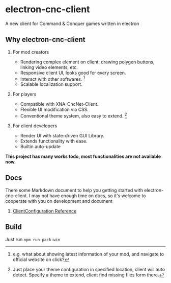 # electron-cnc-client

A new client for Command & Conquer games written in electron

## Why electron-cnc-client

1. For mod creators

   - Rendering complex element on client: drawing polygen buttons, linking video elements, etc.
   - Responsive client UI, looks good for every screen.
   - Interact with other softwares. [^1]
   - Scalable localization support.

2. For players

   - Compatible with XNA-CncNet-Client.
   - Flexible UI modification via CSS.
   - Conventional theme system, also easy to extend. [^2]

3. For client developers

   - Render UI with state-driven GUI Library.
   - Extends functionality with ease.
   - Builtin auto-update

[^1]: e.g. what about showing latest information of your mod, and navigate to official website on click?
[^2]: Just place your theme configuration in specified location, client will auto detect. Specify a theme to extend, client find missing files form there.

**This project has many works todo, most functionalities are not available now.**

## Docs

There some Markdown document to help you getting started with electron-cnc-client. I may not have enough time on docs, so it's welcome to cooperate with you on development and document

1. [ClientConfiguration Reference](/docs/ClientConfiguration.md)

## Build

Just run `npm run pack:win`